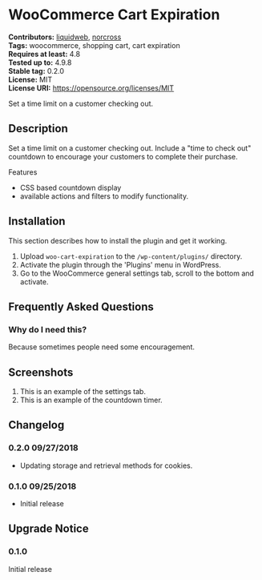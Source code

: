 # WooCommerce Cart Expiration #
**Contributors:** [liquidweb](https://profiles.wordpress.org/liquidweb), [norcross](https://profiles.wordpress.org/norcross)  
**Tags:** woocommerce, shopping cart, cart expiration  
**Requires at least:** 4.8  
**Tested up to:** 4.9.8  
**Stable tag:** 0.2.0  
**License:** MIT  
**License URI:** https://opensource.org/licenses/MIT  

Set a time limit on a customer checking out.

## Description ##

Set a time limit on a customer checking out. Include a "time to check out"
countdown to encourage your customers to complete their purchase.

Features

* CSS based countdown display
* available actions and filters to modify functionality.

## Installation ##

This section describes how to install the plugin and get it working.

1. Upload `woo-cart-expiration` to the `/wp-content/plugins/` directory.
1. Activate the plugin through the 'Plugins' menu in WordPress.
1. Go to the WooCommerce general settings tab, scroll to the bottom and activate.

## Frequently Asked Questions ##

### Why do I need this? ###

Because sometimes people need some encouragement.


## Screenshots ##

1. This is an example of the settings tab.
2. This is an example of the countdown timer.

## Changelog ##

### 0.2.0  09/27/2018 ###
* Updating storage and retrieval methods for cookies.

### 0.1.0  09/25/2018 ###
* Initial release


## Upgrade Notice ##

### 0.1.0 ###
Initial release
